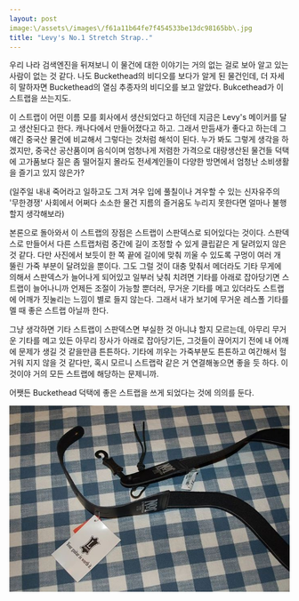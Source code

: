 ```yaml
---
layout: post
image:\/assets\/images\/f61a11b64fe7f454533be13dc98165bb\.jpg
title: "Levy's No.1 Stretch Strap.."
---
```



우리 나라 검색엔진을 뒤져보니 이 물건에 대한 이야기는 거의 없는 걸로 보아 알고 있는 사람이 없는 것 같다. 나도 Buckethead의 비디오를 보다가 알게 된 물건인데, 더 자세히 말하자면 Buckethead의 열심 추종자의 비디오를 보고 알았다. Bukcethead가 이 스트랩을 쓰는지도.




이 스트랩이 어떤 이름 모를 회사에서 생산되었다고 하던데 지금은 Levy's 메이커를 달고 생산된다고 한다. 캐나다에서 만들어졌다고 하고. 그래서 만듬새가 좋다고 하는데 그 얘긴 중국산 물건에 비교해서 그렇다는 것처럼 해석이 된다. 누가 봐도 그렇게 생각을 하겠지만, 중국산 공산품이며 음식이며 엄청나게 저렴한 가격으로 대량생산된 물건들 덕택에 고가품보다 질은 좀 떨어질지 몰라도 전세계인들이 다양한 방면에서 엄청난 소비생활을 즐기고 있지 않은가? 

(일주일 내내 죽어라고 일하고도 그저 겨우 입에 풀칠이나 겨우할 수 있는 신자유주의 '무한경쟁' 사회에서 어쩌다 소소한 물건 지름의 즐거움도 누리지 못한다면 얼마나 불행할지 생각해보라)




본론으로 돌아와서 이 스트랩의 장점은 스트랩이 스판덱스로 되어있다는 것이다. 스판덱스로 만들어서 다른 스트랩처럼 중간에 길이 조정할 수 있게 클립같은 게 달려있지 않은 것 같다. 다만 사진에서 보듯이 한 쪽 끝에 길이에 맞춰 끼울 수 있도록 구멍이 여러 개 뚤린 가죽 부분이 달려있을 뿐이다. 그도 그럴 것이 대충 맞춰서 메더라도 기타 무게에 의해서 스판덱스가 늘어나게 되어있고 일부러 낮춰 치려면 기타를 아래로 잡아당기면 스트랩이 늘어나니까 언제든 조절이 가능할 뿐더러, 무거운 기타를 메고 있더라도 스트랩에 어깨가 짓눌리는 느낌이 별로 들지 않는다. 그래서 내가 보기에 무거운 레스폴 기타를 멜 때 좋은 스트랩 아닐까 한다.




그냥 생각하면 기타 스트랩이 스판덱스면 부실한 것 아니냐 할지 모르는데, 아무리 무거운 기타를 메고 있든 아무리 장사가 아래로 잡아당기든, 그것들이 끊어지기 전에 내 어깨에 문제가 생길 것 같을만큼 튼튼하다. 기타에 끼우는 가죽부분도 튼튼하고 여간해서 헐거워 지지 않을 것 같다만, 혹시 모르니 스트랩락 같은 거 연결해놓으면 좋을 듯 하다. 이것이야 거의 모든 스트랩에 해당하는 문제니까.




어쨋든 Buckethead 덕택에 좋은 스트랩을 쓰게 되었다는 것에 의의를 둔다.






![image](/assets/images/f61a11b64fe7f454533be13dc98165bb.jpg)





